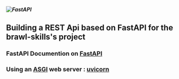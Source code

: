 ##### ![[FastAPI](https://fastapi.tiangolo.com/tutorial/) ](https://fastapi.tiangolo.com/img/logo-margin/logo-teal.png)

## Building a REST Api based on FastAPI for the brawl-skills's project
### FastAPI Documention on [FastAPI](https://fastapi.tiangolo.com/tutorial/) 


### Using an [ASGI](https://asgi.readthedocs.io/en/latest/) web server : [uvicorn](https://www.uvicorn.org/)

